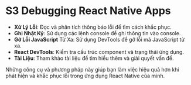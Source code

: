 # S3 Debugging React Native Apps

-   **Xử Lý Lỗi**: Đọc và phân tích thông báo lỗi để tìm cách khắc phục.
-   **Ghi Nhật Ký**: Sử dụng các lệnh console để ghi thông tin vào console.
-   **Gỡ Lỗi JavaScript** Từ Xa: Sử dụng DevTools để gỡ lỗi mã JavaScript từ xa.
-   **React DevTools**: Kiểm tra cấu trúc component và trạng thái ứng dụng.
-   **Tài Liệu**: Tham khảo tài liệu để tìm hiểu thêm và giải quyết vấn đề.

Những công cụ và phương pháp này giúp bạn làm việc hiệu quả hơn khi phát hiện và khắc phục lỗi trong ứng dụng React Native của mình.
